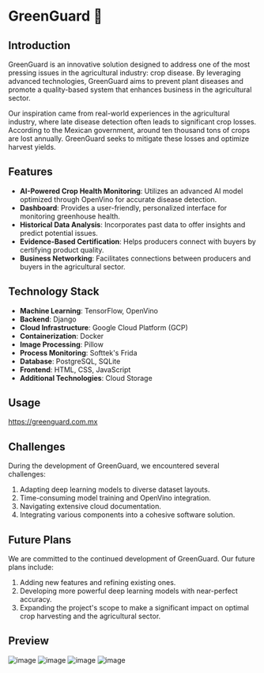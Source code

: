 # GreenGuard 🌱

## Introduction

GreenGuard is an innovative solution designed to address one of the most pressing issues in the agricultural industry: crop disease. By leveraging advanced technologies, GreenGuard aims to prevent plant diseases and promote a quality-based system that enhances business in the agricultural sector.

Our inspiration came from real-world experiences in the agricultural industry, where late disease detection often leads to significant crop losses. According to the Mexican government, around ten thousand tons of crops are lost annually. GreenGuard seeks to mitigate these losses and optimize harvest yields.

## Features

- **AI-Powered Crop Health Monitoring**: Utilizes an advanced AI model optimized through OpenVino for accurate disease detection.
- **Dashboard**: Provides a user-friendly, personalized interface for monitoring greenhouse health.
- **Historical Data Analysis**: Incorporates past data to offer insights and predict potential issues.
- **Evidence-Based Certification**: Helps producers connect with buyers by certifying product quality.
- **Business Networking**: Facilitates connections between producers and buyers in the agricultural sector.

## Technology Stack

- **Machine Learning**: TensorFlow, OpenVino
- **Backend**: Django
- **Cloud Infrastructure**: Google Cloud Platform (GCP)
- **Containerization**: Docker
- **Image Processing**: Pillow
- **Process Monitoring**: Softtek's Frida
- **Database**: PostgreSQL, SQLite
- **Frontend**: HTML, CSS, JavaScript
- **Additional Technologies**: Cloud Storage

## Usage

https://greenguard.com.mx

## Challenges

During the development of GreenGuard, we encountered several challenges:

1. Adapting deep learning models to diverse dataset layouts.
2. Time-consuming model training and OpenVino integration.
3. Navigating extensive cloud documentation.
4. Integrating various components into a cohesive software solution.

## Future Plans

We are committed to the continued development of GreenGuard. Our future plans include:

1. Adding new features and refining existing ones.
2. Developing more powerful deep learning models with near-perfect accuracy.
3. Expanding the project's scope to make a significant impact on optimal crop harvesting and the agricultural sector.

## Preview

![image](https://github.com/user-attachments/assets/56b22ba2-a607-469c-a9ba-9e8bc79928b1)
![image](https://github.com/user-attachments/assets/3b2ea0a1-fd2a-4bba-bc20-f89ae89d68b2)
![image](https://github.com/user-attachments/assets/95e3c7fa-ba03-451b-ad3c-f045cff64ba5)
![image](https://github.com/user-attachments/assets/365c3ac7-46b6-4c93-9290-5847f144db73)
